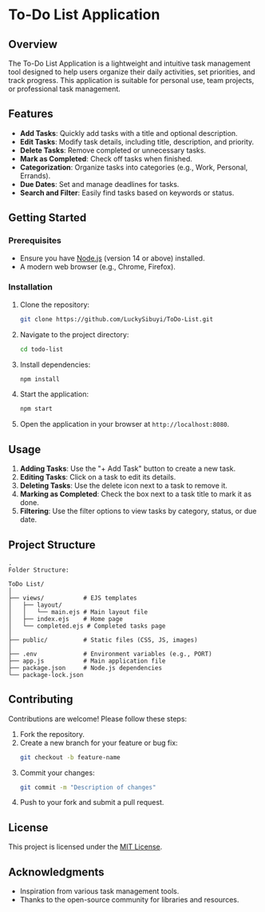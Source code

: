 # To-Do List Application

## Overview
The To-Do List Application is a lightweight and intuitive task management tool designed to help users organize their daily activities, set priorities, and track progress. This application is suitable for personal use, team projects, or professional task management.

## Features
- **Add Tasks**: Quickly add tasks with a title and optional description.
- **Edit Tasks**: Modify task details, including title, description, and priority.
- **Delete Tasks**: Remove completed or unnecessary tasks.
- **Mark as Completed**: Check off tasks when finished.
- **Categorization**: Organize tasks into categories (e.g., Work, Personal, Errands).
- **Due Dates**: Set and manage deadlines for tasks.
- **Search and Filter**: Easily find tasks based on keywords or status.

## Getting Started

### Prerequisites
- Ensure you have [Node.js](https://nodejs.org/) (version 14 or above) installed.
- A modern web browser (e.g., Chrome, Firefox).

### Installation
1. Clone the repository:
   ```bash
   git clone https://github.com/LuckySibuyi/ToDo-List.git
   ```
2. Navigate to the project directory:
   ```bash
   cd todo-list
   ```
3. Install dependencies:
   ```bash
   npm install
   ```
4. Start the application:
   ```bash
   npm start
   ```
5. Open the application in your browser at `http://localhost:8080`.

## Usage
1. **Adding Tasks**: Use the "+ Add Task" button to create a new task.
2. **Editing Tasks**: Click on a task to edit its details.
3. **Deleting Tasks**: Use the delete icon next to a task to remove it.
4. **Marking as Completed**: Check the box next to a task title to mark it as done.
5. **Filtering**: Use the filter options to view tasks by category, status, or due date.

## Project Structure
```
.
Folder Structure:

ToDo List/
│
├── views/           # EJS templates
│   ├── layout/
│   │   └── main.ejs # Main layout file
│   ├── index.ejs    # Home page
│   └── completed.ejs # Completed tasks page
│
├── public/          # Static files (CSS, JS, images)
│
├── .env             # Environment variables (e.g., PORT)
├── app.js           # Main application file
├── package.json     # Node.js dependencies
└── package-lock.json
```

## Contributing
Contributions are welcome! Please follow these steps:
1. Fork the repository.
2. Create a new branch for your feature or bug fix:
   ```bash
   git checkout -b feature-name
   ```
3. Commit your changes:
   ```bash
   git commit -m "Description of changes"
   ```
4. Push to your fork and submit a pull request.

## License
This project is licensed under the [MIT License](LICENSE).

## Acknowledgments
- Inspiration from various task management tools.
- Thanks to the open-source community for libraries and resources.
